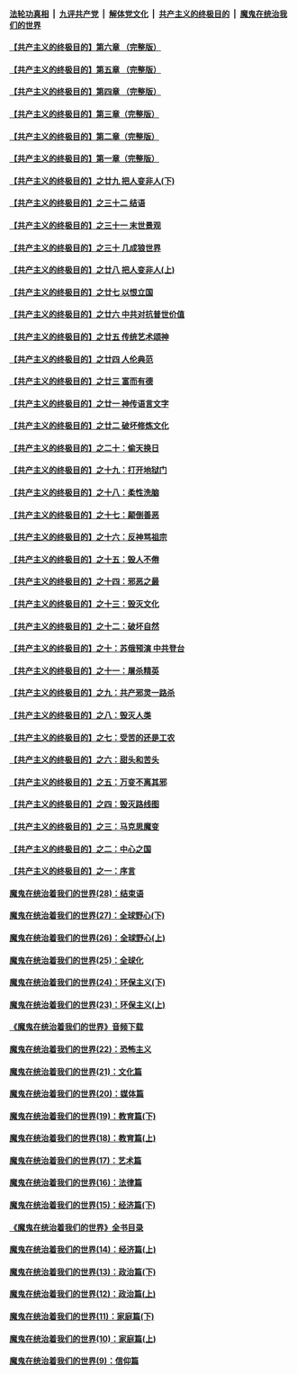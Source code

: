 

####  [法轮功真相](../../../../basic/blob/master/README.md?t=05270801) &nbsp;|&nbsp; [九评共产党](../../../../9ping.md/blob/master/README.md?t=05270801) &nbsp;|&nbsp; [解体党文化](../../../../jtdwh.md/blob/master/README.md?t=05270801)  &nbsp;|&nbsp; [共产主义的终极目的](../../../../gczydzjmd.md/blob/master/README.md?t=05270801) &nbsp;|&nbsp; [魔鬼在统治我们的世界](../../../../mgztzwmdsj.md/blob/master/README.md?t=05270801) 

#### [【共产主义的终极目的】第六章 （完整版）](../pages/nsc422/n11428913.md?t=05270801) 

#### [【共产主义的终极目的】第五章 （完整版）](../pages/nsc422/n11428912.md?t=05270801) 

#### [【共产主义的终极目的】第四章 （完整版）](../pages/nsc422/n11428907.md?t=05270801) 

#### [【共产主义的终极目的】第三章（完整版）](../pages/nsc422/n11428848.md?t=05270801) 

#### [【共产主义的终极目的】第二章（完整版）](../pages/nsc422/n11428831.md?t=05270801) 

#### [【共产主义的终极目的】第一章（完整版）](../pages/nsc422/n11417651.md?t=05270801) 

#### [【共产主义的终极目的】之廿九 把人变非人(下)](../pages/nsc422/n11344140.md?t=05270801) 

#### [【共产主义的终极目的】之三十二 结语](../pages/nsc422/n11360535.md?t=05270801) 

#### [【共产主义的终极目的】之三十一 末世景观](../pages/nsc422/n11351129.md?t=05270801) 

#### [【共产主义的终极目的】之三十 几成狼世界](../pages/nsc422/n11348280.md?t=05270801) 

#### [【共产主义的终极目的】之廿八 把人变非人(上)](../pages/nsc422/n11340492.md?t=05270801) 

#### [【共产主义的终极目的】之廿七 以恨立国](../pages/nsc422/n11336944.md?t=05270801) 

#### [【共产主义的终极目的】之廿六 中共对抗普世价值](../pages/nsc422/n11324785.md?t=05270801) 

#### [【共产主义的终极目的】之廿五 传统艺术颂神](../pages/nsc422/n11296396.md?t=05270801) 

#### [【共产主义的终极目的】之廿四 人伦典范](../pages/nsc422/n11296397.md?t=05270801) 

#### [【共产主义的终极目的】之廿三 富而有德](../pages/nsc422/n11283598.md?t=05270801) 

#### [【共产主义的终极目的】之廿一 神传语言文字](../pages/nsc422/n11263265.md?t=05270801) 

#### [【共产主义的终极目的】之廿二 破坏修炼文化](../pages/nsc422/n11245728.md?t=05270801) 

#### [【共产主义的终极目的】之二十：偷天换日](../pages/nsc422/n11238846.md?t=05270801) 

#### [【共产主义的终极目的】之十九：打开地狱门](../pages/nsc422/n11206376.md?t=05270801) 

#### [【共产主义的终极目的】之十八：柔性洗脑](../pages/nsc422/n11199994.md?t=05270801) 

#### [【共产主义的终极目的】之十七：颠倒善恶](../pages/nsc422/n11179782.md?t=05270801) 

#### [【共产主义的终极目的】之十六：反神骂祖宗](../pages/nsc422/n11166798.md?t=05270801) 

#### [【共产主义的终极目的】之十五：毁人不倦](../pages/nsc422/n11166792.md?t=05270801) 

#### [【共产主义的终极目的】之十四：邪恶之最](../pages/nsc422/n11150249.md?t=05270801) 

#### [【共产主义的终极目的】之十三：毁灭文化](../pages/nsc422/n11135227.md?t=05270801) 

#### [【共产主义的终极目的】之十二：破坏自然](../pages/nsc422/n11135214.md?t=05270801) 

#### [【共产主义的终极目的】之十：苏俄预演 中共登台](../pages/nsc422/n11118424.md?t=05270801) 

#### [【共产主义的终极目的】之十一：屠杀精英](../pages/nsc422/n11118442.md?t=05270801) 

#### [【共产主义的终极目的】之九：共产邪灵一路杀](../pages/nsc422/n11114139.md?t=05270801) 

#### [【共产主义的终极目的】之八：毁灭人类](../pages/nsc422/n11108503.md?t=05270801) 

#### [【共产主义的终极目的】之七：受苦的还是工农](../pages/nsc422/n11101809.md?t=05270801) 

#### [【共产主义的终极目的】之六：甜头和苦头](../pages/nsc422/n11096971.md?t=05270801) 

#### [【共产主义的终极目的】之五：万变不离其邪](../pages/nsc422/n11091285.md?t=05270801) 

#### [【共产主义的终极目的】之四：毁灭路线图](../pages/nsc422/n11086284.md?t=05270801) 

#### [【共产主义的终极目的】之三：马克思魔变](../pages/nsc422/n11061941.md?t=05270801) 

#### [【共产主义的终极目的】之二：中心之国](../pages/nsc422/n11047728.md?t=05270801) 

#### [【共产主义的终极目的】之一：序言](../pages/nsc422/n11086077.md?t=05270801) 

#### [魔鬼在统治着我们的世界(28)：结束语](../pages/nsc422/n10936246.md?t=05270801) 

#### [魔鬼在统治着我们的世界(27)：全球野心(下)](../pages/nsc422/n10928319.md?t=05270801) 

#### [魔鬼在统治着我们的世界(26)：全球野心(上)](../pages/nsc422/n10900318.md?t=05270801) 

#### [魔鬼在统治着我们的世界(25)：全球化](../pages/nsc422/n10788205.md?t=05270801) 

#### [魔鬼在统治着我们的世界(24)：环保主义(下)](../pages/nsc422/n10695307.md?t=05270801) 

#### [魔鬼在统治着我们的世界(23)：环保主义(上)](../pages/nsc422/n10688613.md?t=05270801) 

#### [《魔鬼在统治着我们的世界》音频下载](../pages/nsc422/n10635553.md?t=05270801) 

#### [魔鬼在统治着我们的世界(22)：恐怖主义](../pages/nsc422/n10614727.md?t=05270801) 

#### [魔鬼在统治着我们的世界(21)：文化篇](../pages/nsc422/n10597706.md?t=05270801) 

#### [魔鬼在统治着我们的世界(20)：媒体篇](../pages/nsc422/n10586579.md?t=05270801) 

#### [魔鬼在统治着我们的世界(19)：教育篇(下)](../pages/nsc422/n10564808.md?t=05270801) 

#### [魔鬼在统治着我们的世界(18)：教育篇(上)](../pages/nsc422/n10526970.md?t=05270801) 

#### [魔鬼在统治着我们的世界(17)：艺术篇](../pages/nsc422/n10499093.md?t=05270801) 

#### [魔鬼在统治着我们的世界(16)：法律篇](../pages/nsc422/n10485969.md?t=05270801) 

#### [魔鬼在统治着我们的世界(15)：经济篇(下)](../pages/nsc422/n10469975.md?t=05270801) 

#### [《魔鬼在统治着我们的世界》全书目录](../pages/nsc422/n10464261.md?t=05270801) 

#### [魔鬼在统治着我们的世界(14)：经济篇(上)](../pages/nsc422/n10457370.md?t=05270801) 

#### [魔鬼在统治着我们的世界(13)：政治篇(下)](../pages/nsc422/n10448270.md?t=05270801) 

#### [魔鬼在统治着我们的世界(12)：政治篇(上)](../pages/nsc422/n10444576.md?t=05270801) 

#### [魔鬼在统治着我们的世界(11)：家庭篇(下)](../pages/nsc422/n10440961.md?t=05270801) 

#### [魔鬼在统治着我们的世界(10)：家庭篇(上)](../pages/nsc422/n10435448.md?t=05270801) 

#### [魔鬼在统治着我们的世界(9)：信仰篇](../pages/nsc422/n10432159.md?t=05270801) 

